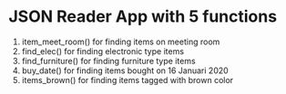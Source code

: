 # JSON Reader App with 5 functions
1. item_meet_room() for finding items on meeting room
2. find_elec() for finding electronic type items
3. find_furniture() for finding furniture type items
4. buy_date() for finding items bought on 16 Januari 2020
5. items_brown() for finding items tagged with brown color